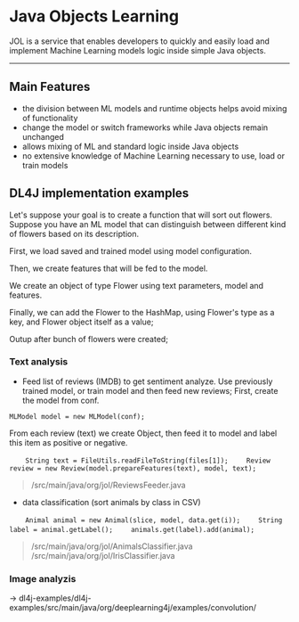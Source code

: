 # Java Objects Learning

JOL is a service that enables developers to quickly and easily load and implement Machine Learning models logic inside simple Java objects.

---
## Main Features

- the division between ML models and runtime objects helps avoid mixing of functionality
- change the model or switch frameworks while Java objects remain unchanged
- allows mixing of ML and standard logic inside Java objects
- no extensive knowledge of Machine Learning necessary to use, load or train models

## DL4J implementation examples
Let's suppose your goal is to create a function that will sort out flowers. Suppose you have an ML model that can distinguish between different kind of flowers based on its description.

First, we load saved and trained model using model configuration.

Then,  we create features that will be fed to the model.

We create an object of type Flower using text parameters, model and features.

Finally, we can add the Flower to the HashMap, using Flower's type as a key, and Flower object itself as a value;

Outup after bunch of flowers were created;

### Text analysis

 - Feed list of reviews (IMDB) to get sentiment analyze. Use previously trained model, or train model and then feed new reviews;
First, create the model from conf. 

`MLModel model = new MLModel(conf);`

From each review (text) we create Object, then feed it to model and label this item as positive or negative.

`    String text = FileUtils.readFileToString(files[1]);`
`    Review review = new Review(model.prepareFeatures(text), model, text);`

> /src/main/java/org/jol/ReviewsFeeder.java

- data classification (sort animals by class in CSV)

`    Animal animal = new Animal(slice, model, data.get(i));`
`    String label = animal.getLabel();`
`    animals.get(label).add(animal);` 

> /src/main/java/org/jol/AnimalsClassifier.java
> /src/main/java/org/jol/IrisClassifier.java


### Image analyzis

-> dl4j-examples/dl4j-examples/src/main/java/org/deeplearning4j/examples/convolution/